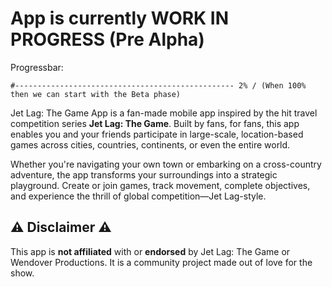 # App is currently WORK IN PROGRESS (Pre Alpha)

Progressbar:
```
#------------------------------------------------- 2% / (When 100% then we can start with the Beta phase)
```

Jet Lag: The Game App is a fan-made mobile app inspired by the hit travel competition series **Jet Lag: The Game**. Built by fans, for fans, this app enables you and your friends participate in large-scale, location-based games across cities, countries, continents, or even the entire world.

Whether you're navigating your own town or embarking on a cross-country adventure, the app transforms your surroundings into a strategic playground. Create or join games, track movement, complete objectives, and experience the thrill of global competition—Jet Lag-style.

## ⚠️ Disclaimer ⚠️ 
This app is **not affiliated** with or **endorsed** by Jet Lag: The Game or Wendover Productions. It is a community project made out of love for the show.
